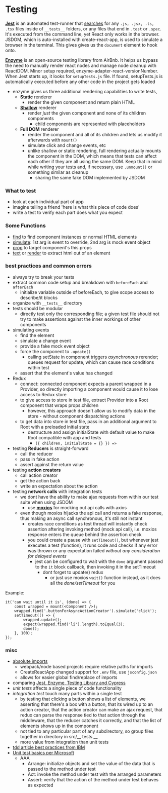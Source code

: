 # Testing 
[**Jest**](https://jestjs.io/) is an automated test-runner that [searches](https://jestjs.io/docs/en/configuration#testmatch-arraystring) for any `.js, .jsx, .ts, .tsx` files inside of `__tests__` folders, or any files that end in `.test` or `.spec`. It's executed from the command line, yet React only works in the browser. JSDOM, which is auto-installed with create-react-app, is used to simulate a browser in the terminal. This gives gives us the `document` element to hook onto.

[**Enzyme**](https://enzymejs.github.io/enzyme/) is an open-source testing library from AirBnb. It helps us bypass the need to manually render react nodes and manage node cleanup with ReactDOM. Minor setup required, enzyme-adapter-react-versionNumber. When Jest starts up, it looks for `setupTests.js` file. If found, setupTests.js is automatically executed before any other code in the project gets loaded

- enzyme gives us three additional rendering capabilities to write tests, 
    - **Static** renderer
        - render the given component and return plain HTML
    - [**Shallow**](https://enzymejs.github.io/enzyme/docs/api/ShallowWrapper/find.html) renderer
        - render *just* the given component and none of its children components
            - child components are represented with placeholders
    - **Full DOM** renderer
        - render the component and all of its children and lets us modify it afterwards with `mount()`
        - simulate click and change events, etc
        - unlike shallow or static rendering, full rendering actually mounts the component in the DOM, which means that tests can affect each other if they are all using the same DOM. Keep that in mind while writing your tests and, if necessary, use `.unmount()` or something similar as cleanup
            - sharing the same fake DOM implemented by JSDOM

### What to test
- look at each individual part of app
- imagine telling a friend 'here is what this piece of code does'
- write a test to verify each part does what you expect

### Some Functions
- [find](https://enzymejs.github.io/enzyme/docs/api/ShallowWrapper/find.html) to find component instances or normal HTML elements
- [simulate](https://enzymejs.github.io/enzyme/docs/api/ReactWrapper/simulate.html): 1st arg is event to override, 2nd arg is mock event object
- [prop](https://enzymejs.github.io/enzyme/docs/api/ReactWrapper/prop.html) to target component's this.props
- [text](https://enzymejs.github.io/enzyme/docs/api/ShallowWrapper/text.html) or [render](https://enzymejs.github.io/enzyme/docs/api/ShallowWrapper/render.html) to extract html out of an element

### best practices and common errors
- always try to break your tests
- extract common code setup and breakdown with `beforeEach` and `afterEach`
    - initialize variable outside of beforeEach, to give scope access to describe/it blocks
- organize with `__tests__` directory
- tests should be modular
    - directly test only the corresponding file; a given test file should not try to make assertions against the inner workings of other components
- simulating events
    - find the element
    - simulate a change event
    - provide a fake mock event object
    - force the component to `.update()`
        - calling setState in component triggers *asynchronous* rerender; queues request for update, which can cause race conditions within test
    - assert that the element's value has changed
- Redux 
    - connect: connected component expects a parent wrapped in a Provider, so directly importing a component would cause it to lose access to Redux store
    - to give access to store in test file, extract Provider into a Root component that wraps props.children
        - however, this approach doesn't allow us to modify data in the store - without component dispatching actions
    - to get data into store in test file, pass in an additional argument to Root with a preloaded initial state
        - destructure and assign initialState with default value to make Root compatible with app and tests
            - `({ children, initialState = {} }) =>`
- testing **Reducers** is straight-forward
    - call the reducer
    - pass in fake action
    - assert against the return value
- testing **action creators**
    - call action creator
    - get the action back
    - write an expectation about the action
- testing **network calls** with integration tests
    - we dont have the ability to make ajax requests from within our test suite when using JSDOM
        - use [**moxios**](https://github.com/axios/moxios) for mocking out api calls with axios
    - even though moxios hijacks the api call and returns a fake response, thus making an async call synchronous, it's still not instant
        - creates race conditions as test thread will instantly check assertion aftering invoking method (mock api call), i.e. moxios response enters the queue behind the assertion check
        - you could create a pause with `setTimeout()`, but whenever jest executes a test (function), it runs code and checks if any error was thrown or any expectation failed *without any consideration for delayed events*
            - jest can be configured to wait with the `done` argument passed to the `it` block callback, then invoking it in the setTimeout
                - dont forget to update() redux 
                    - or just use moxios `wait()` function instead, as it does all the *done/setTimeout* for you

Example: 

    it('can wait until it is', (done) => {
        const wrapped = mount(<Component />);  
        wrapped.find('.buttonForAsyncActionCreator').simulate('click');
        setTimeout(() => {
            wrapped.update();
            expect(wrapped.find('li').length).toEqual(3);
            done();
        }, 100);
    });

### misc
- [absolute imports](https://create-react-app.dev/docs/importing-a-component/#absolute-imports)
    - webpack/node based projects require relative paths for imports
    - CreateReactApp changed support for `.env` file, use `jsconfig.json`
    - allows for easier global find/replace of imports
- comparing [Jest, Enzyme, Testing Library and Cypress](https://medium.com/javascript-in-plain-english/i-tested-a-react-app-with-jest-testing-library-and-cypress-here-are-the-differences-3192eae03850)
- *unit tests* affects a single piece of code functionality
- *integration test* touch many parts within a single test
    - by testing that clicking a button shows a list of elements, we asserting that there's a box with a button, that its wired up to an action creator, that the action creator can make an ajax request, that redux can parse the response tied to that action through the middleware, that the reducer catches it correctly, and that the list of elements shows up in the component
    - not tied to any particular part of any subdirectory, so group files together in directory in src/__ tests __
    - more value from integration than unit tests
- [tdd article best practices from IBM](https://developer.ibm.com/devpractices/software-development/articles/5-steps-of-test-driven-development/)
- [Unit test basics per Microsoft](https://docs.microsoft.com/en-us/visualstudio/test/unit-test-basics?view=vs-2019)
    - AAA
        - Arrange: initialize objects and set the value of the data that is passed to the method under test
        - Act: invoke the method under test with the arranged parameters
        - Assert: verify that the action of the method under test behaves as expected

